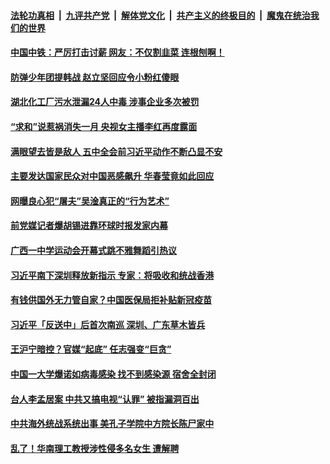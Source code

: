 

####  [法轮功真相](../../../../basic/blob/master/README.md?t=10122102) &nbsp;|&nbsp; [九评共产党](../../../../9ping.md/blob/master/README.md?t=10122102) &nbsp;|&nbsp; [解体党文化](../../../../jtdwh.md/blob/master/README.md?t=10122102)  &nbsp;|&nbsp; [共产主义的终极目的](../../../../gczydzjmd.md/blob/master/README.md?t=10122102) &nbsp;|&nbsp; [魔鬼在统治我们的世界](../../../../mgztzwmdsj.md/blob/master/README.md?t=10122102) 

#### [中国中铁：严厉打击讨薪  网友：不仅割韭菜 连根刨啊！](../pages/soh5/431248.md?t=10122102) 
#### [防弹少年团提韩战  赵立坚回应令小粉红傻眼](../pages/soh5/431251.md?t=10122102) 
#### [湖北化工厂污水泄漏24人中毒 涉事企业多次被罚](../pages/soh5/431206.md?t=10122102) 
#### [“求和”说惹祸消失一月 央视女主播李红再度露面](../pages/soh5/431218.md?t=10122102) 
#### [满眼望去皆是敌人 五中全会前习近平动作不断凸显不安](../pages/soh5/431155.md?t=10122102) 
#### [主要发达国家民众对中国恶感飙升 华春莹竟如此回应](../pages/soh5/431176.md?t=10122102) 
#### [网曝良心犯“屠夫”吴淦真正的“行为艺术”](../pages/soh5/431182.md?t=10122102) 
#### [前党媒记者爆胡锡进靠环球时报发家内幕](../pages/soh5/431149.md?t=10122102) 
#### [ 广西一中学运动会开幕式跳不雅舞蹈引热议](../pages/soh5/431137.md?t=10122102) 
#### [习近平南下深圳释放新指示 专家：将吸收和统战香港](../pages/soh5/431098.md?t=10122102) 
#### [有钱供国外无力管自家？中国医保局拒补贴新冠疫苗](../pages/soh5/431089.md?t=10122102) 
#### [习近平「反送中」后首次南巡 深圳、广东草木皆兵](../pages/soh5/431056.md?t=10122102) 
#### [王沪宁暗控？官媒“起底” 任志强变“巨贪”](../pages/soh5/431080.md?t=10122102) 
#### [中国一大学爆诺如病毒感染 找不到感染源 宿舍全封闭](../pages/soh5/431065.md?t=10122102) 
#### [台人李孟居案 中共又搞电视“认罪” 被指漏洞百出](../pages/soh5/431044.md?t=10122102) 
#### [中共海外统战系统出事 美孔子学院中方院长陈尸家中](../pages/soh5/431023.md?t=10122102) 
#### [乱了！华南理工教授涉性侵多名女生 遭解聘 ](../pages/soh5/430969.md?t=10122102) 
